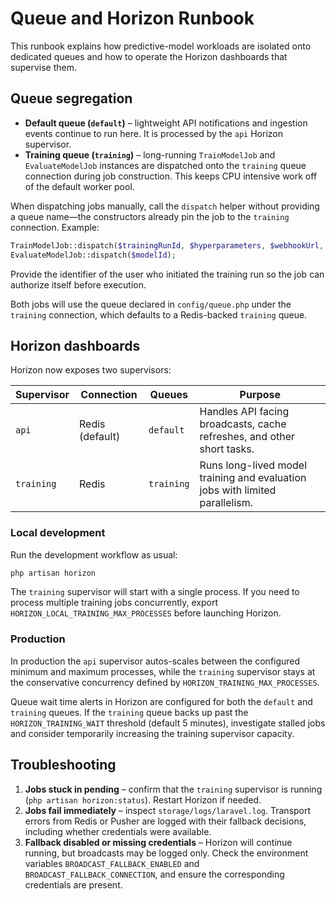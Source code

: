 # Queue and Horizon Runbook

This runbook explains how predictive-model workloads are isolated onto dedicated queues and how to operate the Horizon dashboards that supervise them.

## Queue segregation

- **Default queue (`default`)** – lightweight API notifications and ingestion events continue to run here. It is processed by the `api` Horizon supervisor.
- **Training queue (`training`)** – long-running `TrainModelJob` and `EvaluateModelJob` instances are dispatched onto the `training` queue connection during job construction. This keeps CPU intensive work off of the default worker pool.

When dispatching jobs manually, call the `dispatch` helper without providing a queue name—the constructors already pin the job to the `training` connection. Example:

```php
TrainModelJob::dispatch($trainingRunId, $hyperparameters, $webhookUrl, $userId);
EvaluateModelJob::dispatch($modelId);
```

Provide the identifier of the user who initiated the training run so the job can authorize itself before execution.

Both jobs will use the queue declared in `config/queue.php` under the `training` connection, which defaults to a Redis-backed `training` queue.

## Horizon dashboards

Horizon now exposes two supervisors:

| Supervisor | Connection | Queues | Purpose |
|------------|------------|--------|---------|
| `api` | Redis (default) | `default` | Handles API facing broadcasts, cache refreshes, and other short tasks. |
| `training` | Redis | `training` | Runs long-lived model training and evaluation jobs with limited parallelism. |

### Local development

Run the development workflow as usual:

```bash
php artisan horizon
```

The `training` supervisor will start with a single process. If you need to process multiple training jobs concurrently, export `HORIZON_LOCAL_TRAINING_MAX_PROCESSES` before launching Horizon.

### Production

In production the `api` supervisor autos-scales between the configured minimum and maximum processes, while the `training` supervisor stays at the conservative concurrency defined by `HORIZON_TRAINING_MAX_PROCESSES`.

Queue wait time alerts in Horizon are configured for both the `default` and `training` queues. If the `training` queue backs up past the `HORIZON_TRAINING_WAIT` threshold (default 5 minutes), investigate stalled jobs and consider temporarily increasing the training supervisor capacity.

## Troubleshooting

1. **Jobs stuck in pending** – confirm that the `training` supervisor is running (`php artisan horizon:status`). Restart Horizon if needed.
2. **Jobs fail immediately** – inspect `storage/logs/laravel.log`. Transport errors from Redis or Pusher are logged with their fallback decisions, including whether credentials were available.
3. **Fallback disabled or missing credentials** – Horizon will continue running, but broadcasts may be logged only. Check the environment variables `BROADCAST_FALLBACK_ENABLED` and `BROADCAST_FALLBACK_CONNECTION`, and ensure the corresponding credentials are present.
